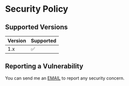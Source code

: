 # Security Policy

## Supported Versions

| Version | Supported          |
| ------- | ------------------ |
| 1.x   | :white_check_mark: |

## Reporting a Vulnerability

You can send me an [EMAIL](mailto:hypernate1@gmail.com) to report any security concern.
